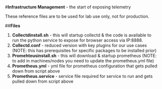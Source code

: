 #**Infrastructure Management** - the start of exposing telemetry

These reference files are to be used for lab use only, not for production. 

##**Files**
1.  **Collectdinstall.sh** - this will startup collectd & the code is available to run the python service to expose for browser access via IP:8888.  
2.  **Collectd.conf** - reduced version with key plugins for our use cases (NOTE: this has prerequisites for specific packages to be installed prior)  
3.  **Promehteusinstall.sh** - this will download & startup prometheus (NOTE:  to add in machines/nodes you need to update the prometheus.yml file) 
4.  **Prometheus.yml** - yml file for prometheus configuration that gets pulled down from script above
5.  **Prometheus.service** - service file required for service to run and gets pulled down from script above



